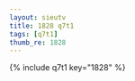 ```yaml
--- 
layout: sieutv
title: 1828 q7t1
tags: [q7t1]
thumb_re: 1828
---
```

{% include q7t1 key="1828" %} 
